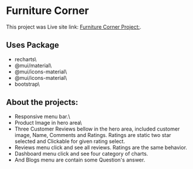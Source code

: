 # Furniture Corner

This project was Live site link: [Furniture Corner Project:](https://furniture-corner.netlify.app).

## Uses Package

-   recharts\
-   @mui/material\
-   @mui/icons-material\
-   @mui/icons-material\
-   bootstrap\

## About the projects:

-   Responsive menu bar.\
-   Product Image in hero area\
-   Three Customer Reviews bellow in the hero area, included customer image, Name, Comments and Ratings. Ratings are static two star selected and Clickable for given rating select.
-   Reviews menu click and see all reviews. Ratings are the same behavior.
-   Dashboard menu click and see four category of charts.
-   And Blogs menu are contain some Question's answer.
